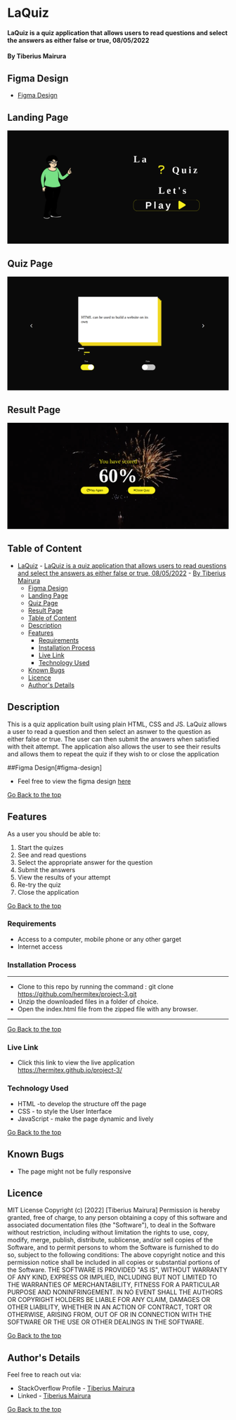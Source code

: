 # LaQuiz
#### LaQuiz is a quiz application that allows users to read questions and select the answers as either false or true, 08/05/2022

#### By Tiberius Mairura

## Figma Design
- [Figma Design](https://www.figma.com/file/UhHLiOlorSlMAvqH6N6rJ6/quiz-app?node-id=0%3A1)

## Landing Page
![image](./assets/images/landing-page.png)


## Quiz Page
![image](./assets/images/quiz-page.png)

## Result Page
![image](./assets/images/result-page.png)



## Table of Content
- [LaQuiz](#laquiz)
      - [LaQuiz is a quiz application that allows users to read questions and select the answers as either false or true, 08/05/2022](#laquiz-is-a-quiz-application-that-allows-users-to-read-questions-and-select-the-answers-as-either-false-or-true-08052022)
      - [By Tiberius Mairura](#by-tiberius-mairura)
  - [Figma Design](#figma-design)
  - [Landing Page](#landing-page)
  - [Quiz Page](#quiz-page)
  - [Result Page](#result-page)
  - [Table of Content](#table-of-content)
  - [Description](#description)
  - [Features](#features)
    - [Requirements](#requirements)
    - [Installation Process](#installation-process)
    - [Live Link](#live-link)
    - [Technology  Used](#technology--used)
  - [Known Bugs](#known-bugs)
  - [Licence](#licence)
  - [Author's Details](#authors-details)

## Description
<p>This is a quiz application built using plain HTML, CSS and JS. LaQuiz allows a user to read a question and then select an asnwer to the question as either false or true. The user can then submit the answers when satisfied with theit attempt. The application also allows the user to see their results and allows them to repeat the quiz if they wish to or close the application</p>

##Figma Design[#figma-design]
* Feel free to view the figma design [here](https://www.figma.com/file/UhHLiOlorSlMAvqH6N6rJ6/quiz-app?node-id=0%3A1)

[Go Back to the top](#LaQuiz)

## Features
As a user you should be able to:
1. Start the quizes
2. See and read questions
3. Select the appropriate answer for the question
4. Submit the answers
5. View the results of your attempt
6. Re-try the quiz
7. Close the application

[Go Back to the top](#LaQuiz)
 ###  Requirements
 * Access to  a computer, mobile phone or any other garget
 * Internet access
### Installation Process
****
* Clone to this repo by running the command : git clone https://github.com/hermitex/project-3.git
* Unzip the downloaded files in a folder of choice.
* Open the index.html file from the zipped file with any browser.
 ****
[Go Back to the top](#LaQuiz)
### Live Link
- Click this link to view the live application https://hermitex.github.io/project-3/
### Technology  Used
* HTML -to develop the structure off the page
* CSS - to style the User Interface
* JavaScript - make the page dynamic and lively

[Go Back to the top](#LaQuiz)
## Known Bugs
* The page might not be fully responsive

## Licence
MIT License
Copyright (c) [2022] [Tiberius Mairura]
Permission is hereby granted, free of charge, to any person obtaining a copy
of this software and associated documentation files (the "Software"), to deal
in the Software without restriction, including without limitation the rights
to use, copy, modify, merge, publish, distribute, sublicense, and/or sell
copies of the Software, and to permit persons to whom the Software is
furnished to do so, subject to the following conditions:
The above copyright notice and this permission notice shall be included in all
copies or substantial portions of the Software.
THE SOFTWARE IS PROVIDED "AS IS", WITHOUT WARRANTY OF ANY KIND, EXPRESS OR
IMPLIED, INCLUDING BUT NOT LIMITED TO THE WARRANTIES OF MERCHANTABILITY,
FITNESS FOR A PARTICULAR PURPOSE AND NONINFRINGEMENT. IN NO EVENT SHALL THE
AUTHORS OR COPYRIGHT HOLDERS BE LIABLE FOR ANY CLAIM, DAMAGES OR OTHER
LIABILITY, WHETHER IN AN ACTION OF CONTRACT, TORT OR OTHERWISE, ARISING FROM,
OUT OF OR IN CONNECTION WITH THE SOFTWARE OR THE USE OR OTHER DEALINGS IN THE
SOFTWARE.

[Go Back to the top](#LaQuiz)

## Author's Details
Feel free to reach out via:
* StackOverflow Profile - [Tiberius Mairura](https://stackoverflow.com/users/11869442/tiberius)
* Linked - [Tiberius Mairura](https://www.linkedin.com/in/tiberius-mairura/)

[Go Back to the top](#LaQuiz)
